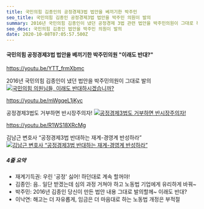 ```yaml
---
title: 국민의힘 김종인의 공정경제3법 법안을 베끼기한 박주민
seo_title: 국민의힘 김종인 공정경제3법 법안을 박주민 의원이 발의
summary: 2016년 국민의힘 김종인이 냈던 공정경제 3법 관련 법안을 박주민의원이 그대로 복붙
seo_desc: 국민의힘 김종인 법안을 박주민 의원이 발의
date: 2020-10-08T07:05:57.500Z
---
```


#### 국민의힘 공정경제3법 법안을 베끼기한 박주민의원 "이래도 반대?"

https://youtu.be/YTT_frmXbmc

2016년 국민의힘 김종인이 냈던 법안을 박주민의원이 그대로 발의
[![국민의힘 의원님들, 이래도 반대하시겠습니까? ](https://img.youtube.com/vi/YTT_frmXbmc/sddefault.jpg)](https://youtu.be/YTT_frmXbmc)

https://youtu.be/mWgqeL1jKyc

공정경제3법도 거부하면 반시장주의자!
[![공정경제3법도 거부하면 반시장주의자!](https://img.youtube.com/vi/mWgqeL1jKyc/sddefault.jpg)](https://youtu.be/mWgqeL1jKyc)

https://youtu.be/R1WS18XRcMg

김남근 변호사 “공정경제3법 반대하는 재계-경영계 반성하라”
[![김남근 변호사 “공정경제3법 반대하는 재계-경영계 반성하라”](https://img.youtube.com/vi/R1WS18XRcMg/sddefault.jpg)](https://youtu.be/R1WS18XRcMg)

##### 4줄 요약

- 재계기득권: 우린 '공정' 싫어! 하던대로 계속 할꺼야!
- 김종인: 음.. 일단 받겠는데 심의 과정 거쳐야 하고 노동법 기업에게 유리하게 바꿔~
- 박주민: 2016년 김종인 당신이 만든 법안 내용 그대로 발의할께~ 이래도 반대?
- 이낙연: 해고는 더 자유롭게, 임금은 더 마음대로 하는 노동법 개정은 부적절
